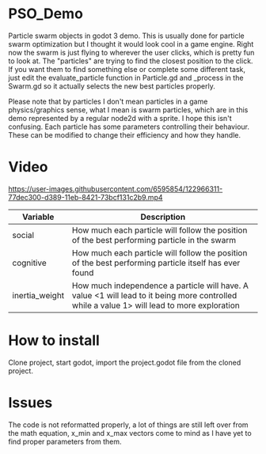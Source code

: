 # PSO_Demo
Particle swarm objects in godot 3 demo. This is usually done for particle swarm optimization but I thought it would look cool in a game engine.
Right now the swarm is just flying to wherever the user clicks, which is pretty fun to look at. The "particles" are trying to find the closest position to the click.
If you want them to find something else or complete some different task, just edit the evaluate_particle function in Particle.gd and _process in the Swarm.gd so it actually selects the new best particles properly.

Please note that by particles I don't mean particles in a game physics/graphics sense, what I mean is swarm particles, which are in this demo represented by a regular node2d with a sprite. I hope this isn't confusing.
Each particle has some parameters controlling their behaviour. These can be modified to change their efficiency and how they handle.

# Video

https://user-images.githubusercontent.com/6595854/122966311-77dec300-d389-11eb-8421-73bcf131c2b9.mp4




|	Variable 	|	Description	|
| ------------- | ------------- |
|social|How much each particle will follow the position of the best performing particle in the swarm	|
|cognitive|How much each particle will follow the position of the best performing particle itself has ever found	|
|inertia_weight|How much independence a particle will have. A value <1 will lead to it being more controlled while a value 1> will lead to more exploration|


# How to install
Clone project, start godot, import the project.godot file from the cloned project.

# Issues
The code is not reformatted properly, a lot of things are still left over from the math equation, x_min and x_max vectors come to mind as I have yet to find proper parameters from them.


